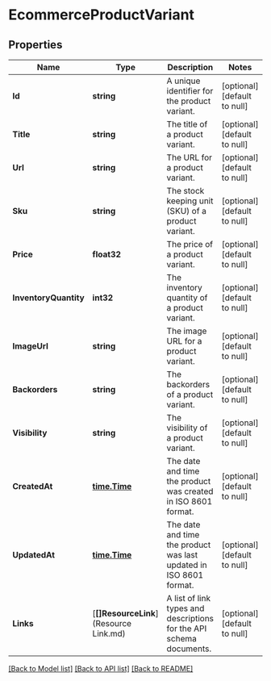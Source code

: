 # EcommerceProductVariant

## Properties
Name | Type | Description | Notes
------------ | ------------- | ------------- | -------------
**Id** | **string** | A unique identifier for the product variant. | [optional] [default to null]
**Title** | **string** | The title of a product variant. | [optional] [default to null]
**Url** | **string** | The URL for a product variant. | [optional] [default to null]
**Sku** | **string** | The stock keeping unit (SKU) of a product variant. | [optional] [default to null]
**Price** | **float32** | The price of a product variant. | [optional] [default to null]
**InventoryQuantity** | **int32** | The inventory quantity of a product variant. | [optional] [default to null]
**ImageUrl** | **string** | The image URL for a product variant. | [optional] [default to null]
**Backorders** | **string** | The backorders of a product variant. | [optional] [default to null]
**Visibility** | **string** | The visibility of a product variant. | [optional] [default to null]
**CreatedAt** | [**time.Time**](time.Time.md) | The date and time the product was created in ISO 8601 format. | [optional] [default to null]
**UpdatedAt** | [**time.Time**](time.Time.md) | The date and time the product was last updated in ISO 8601 format. | [optional] [default to null]
**Links** | [**[]ResourceLink**](Resource Link.md) | A list of link types and descriptions for the API schema documents. | [optional] [default to null]

[[Back to Model list]](../README.md#documentation-for-models) [[Back to API list]](../README.md#documentation-for-api-endpoints) [[Back to README]](../README.md)


